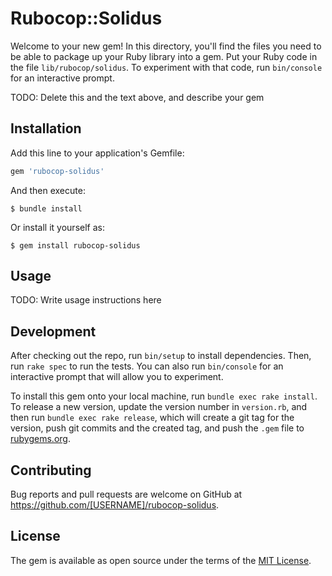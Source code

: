 # Rubocop::Solidus

Welcome to your new gem! In this directory, you'll find the files you need to be able to package up your Ruby library into a gem. Put your Ruby code in the file `lib/rubocop/solidus`. To experiment with that code, run `bin/console` for an interactive prompt.

TODO: Delete this and the text above, and describe your gem

## Installation

Add this line to your application's Gemfile:

```ruby
gem 'rubocop-solidus'
```

And then execute:

    $ bundle install

Or install it yourself as:

    $ gem install rubocop-solidus

## Usage

TODO: Write usage instructions here

## Development

After checking out the repo, run `bin/setup` to install dependencies. Then, run `rake spec` to run the tests. You can also run `bin/console` for an interactive prompt that will allow you to experiment.

To install this gem onto your local machine, run `bundle exec rake install`. To release a new version, update the version number in `version.rb`, and then run `bundle exec rake release`, which will create a git tag for the version, push git commits and the created tag, and push the `.gem` file to [rubygems.org](https://rubygems.org).

## Contributing

Bug reports and pull requests are welcome on GitHub at https://github.com/[USERNAME]/rubocop-solidus.

## License

The gem is available as open source under the terms of the [MIT License](https://opensource.org/licenses/MIT).
